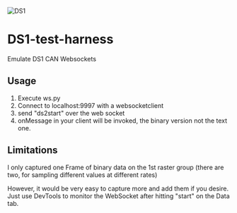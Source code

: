 ![DS1](https://static.wixstatic.com/media/d1a115_682f71ff537c4de9bb88be12c0ac4369~mv2.jpg/v1/fill/w_399,h_134,al_c,q_80,usm_0.66_1.00_0.01,enc_auto/Copy%20of%20DS%20Logo%20JPEG_edited.jpg)

# DS1-test-harness
Emulate DS1 CAN Websockets

## Usage
1. Execute ws.py
1. Connect to localhost:9997 with a websocketclient
1. send "ds2start" over the web socket
1. onMessage in your client will be invoked, the binary version not the text one.

## Limitations

I only captured one Frame of binary data on the 1st raster group (there are two, for sampling different values at different rates)

However, it would be very easy to capture more and add them if you desire. Just use DevTools to monitor the WebSocket after hitting "start" on the Data tab.
